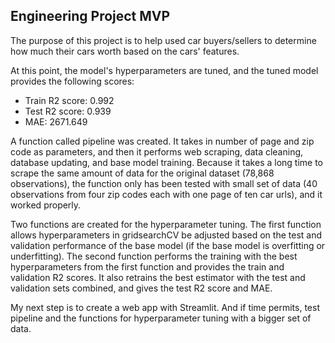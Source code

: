 ## Engineering Project MVP

The purpose of this project is to help used car buyers/sellers to determine how much their cars worth based on the cars' features.

At this point, the model's hyperparameters are tuned, and the tuned model provides the following scores:

* Train R2 score: 0.992
* Test R2 score: 0.939
* MAE: 2671.649

A function called pipeline was created.  It takes in number of page and zip code as parameters, and then it performs web scraping, data cleaning, database updating, and base model training.  Because it takes a long time to scrape the same amount of data for the original dataset (78,868 observations), the function only has been tested with small set of data (40 observations from four zip codes each with one page of ten car urls), and it worked properly.  

Two functions are created for the hyperparameter tuning.  The first function allows hyperparameters in gridsearchCV be adjusted based on the test and validation performance of the base model (if the base model is overfitting or underfitting).  The second function performs the training with the best hyperparameters from the first function and provides the train and validation R2 scores. It also retrains the best estimator with the test and validation sets combined, and gives the test R2 score and MAE.

My next step is to create a web app with Streamlit.  And if time permits, test pipeline and the functions for hyperparameter tuning with a bigger set of data.
